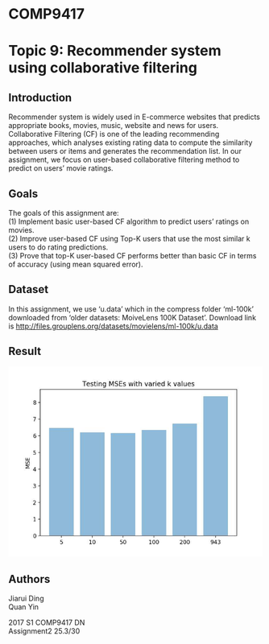 # COMP9417
Topic 9: Recommender system using collaborative filtering 
=====
Introduction
-----
Recommender system is widely used in E-commerce websites that predicts appropriate books, movies, music, website and news for users. Collaborative Filtering (CF) is one of the leading recommending approaches, which analyses existing rating data to compute the similarity between users or items and generates the recommendation list. In our assignment, we focus on user-based collaborative filtering method to predict on users’ movie ratings.   

Goals
-----
The goals of this assignment are:   
(1) Implement basic user-based CF algorithm to predict users’ ratings on movies.    
(2) Improve user-based CF using Top-K users that use the most similar k users to do rating predictions.   
(3) Prove that top-K user-based CF performs better than basic CF in terms of accuracy (using mean squared error).   

Dataset
-----
In this assignment, we use ‘u.data’ which in the compress folder ‘ml-100k’ downloaded from ‘older datasets: MoiveLens 100K Dataset’. Download link is http://files.grouplens.org/datasets/movielens/ml-100k/u.data    

Result
-----
![](https://github.com/BriseKael/COMP9417/blob/master/MSEs%20based%20on%20different%20K%20values.jpeg)    

Authors
-----
Jiarui Ding   
Quan Yin    

2017 S1 COMP9417 DN   
Assignment2 25.3/30   
